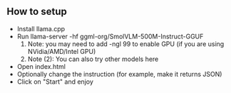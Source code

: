## How to setup
- Install llama.cpp
- Run llama-server -hf ggml-org/SmolVLM-500M-Instruct-GGUF
  1. Note: you may need to add -ngl 99 to enable GPU (if you are using NVidia/AMD/Intel GPU)
  2. Note (2): You can also try other models here
- Open index.html
- Optionally change the instruction (for example, make it returns JSON)
- Click on "Start" and enjoy
